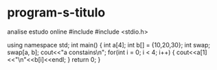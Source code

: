 # program-s-titulo
analise estudo  online 
#include <iostream>
#include <stdio.h>

using namespace std;
int main()
{
	int a[4];
	int b[] = {10,20,30};
	int swap;
	swap[a, b];
	cout<<"a constains\n";
	for(int i = 0; i < 4; i++)
	{
		cout<<a[1]
		<<"\n"<<b[i]<<endl;
	}
	return 0;
}
